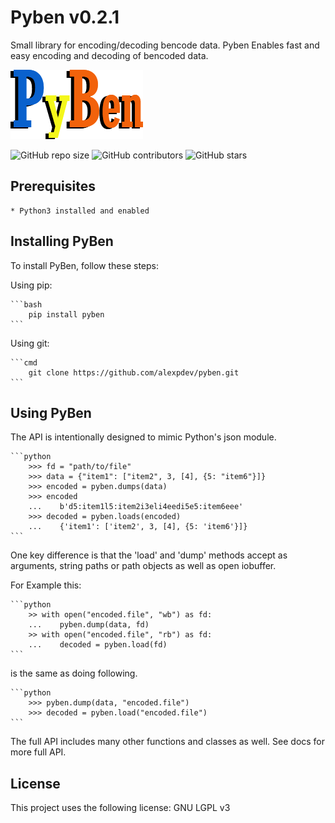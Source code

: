 # Pyben v0.2.1

Small library for encoding/decoding bencode data.
Pyben Enables fast and easy encoding and decoding of bencoded data.

![PyBen](./assets/pyben.png)

![GitHub repo size](https://img.shields.io/github/repo-size/alexpdev/pyben)
![GitHub contributors](https://img.shields.io/github/license/alexpdev/pyben)
![GitHub stars](https://img.shields.io/badge/rating-99-green)

## Prerequisites

    * Python3 installed and enabled

## Installing PyBen

To install PyBen, follow these steps:

Using pip:

    ```bash
        pip install pyben
    ```

Using git:

    ```cmd
        git clone https://github.com/alexpdev/pyben.git
    ```

## Using PyBen

The API is intentionally designed to mimic Python's json module.

    ```python
        >>> fd = "path/to/file"
        >>> data = {"item1": ["item2", 3, [4], {5: "item6"}]}
        >>> encoded = pyben.dumps(data)
        >>> encoded
        ...    b'd5:item1l5:item2i3eli4eedi5e5:item6eee'
        >>> decoded = pyben.loads(encoded)
        ...    {'item1': ['item2', 3, [4], {5: 'item6'}]}
    ```

One key difference is that the 'load' and 'dump' methods accept as arguments,
string paths or path objects as well as open iobuffer.

For Example this:

    ```python
        >> with open("encoded.file", "wb") as fd:
        ...    pyben.dump(data, fd)
        >> with open("encoded.file", "rb") as fd:
        ...    decoded = pyben.load(fd)
    ```

is the same as doing following.

    ```python
        >>> pyben.dump(data, "encoded.file")
        >>> decoded = pyben.load("encoded.file")
    ```

The full API includes many other functions and classes as well.
See docs for more full API.

## License

This project uses the following license: GNU LGPL v3
